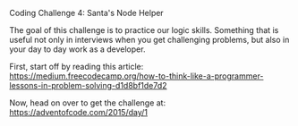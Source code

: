 Coding Challenge 4: Santa's Node Helper


The goal of this challenge is to practice our logic skills. Something that is useful not only in interviews when you get challenging problems, but also in your day to day work as a developer. 

First, start off by reading this article: https://medium.freecodecamp.org/how-to-think-like-a-programmer-lessons-in-problem-solving-d1d8bf1de7d2

Now, head on over to get the challenge at: https://adventofcode.com/2015/day/1
